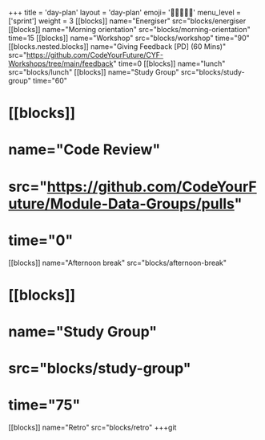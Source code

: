 +++
title = 'day-plan'
layout = 'day-plan'
emoji= '🧑🏾‍🤝‍🧑🏾'
menu_level = ['sprint']
weight = 3
[[blocks]]
name="Energiser"
src="blocks/energiser
[[blocks]]
name="Morning orientation"
src="blocks/morning-orientation"
time=15
[[blocks]]
name="Workshop"
src="blocks/workshop"
time="90"
[[blocks.nested.blocks]]
name="Giving Feedback [PD] (60 Mins)"
src="https://github.com/CodeYourFuture/CYF-Workshops/tree/main/feedback"
time=0
[[blocks]]
name="lunch"
src="blocks/lunch"
[[blocks]]
name="Study Group"
src="blocks/study-group"
time="60"

# [[blocks]]

# name="Code Review"

# src="https://github.com/CodeYourFuture/Module-Data-Groups/pulls"

# time="0"

[[blocks]]
name="Afternoon break"
src="blocks/afternoon-break"

# [[blocks]]

# name="Study Group"

# src="blocks/study-group"

# time="75"

[[blocks]]
name="Retro"
src="blocks/retro"
+++git
